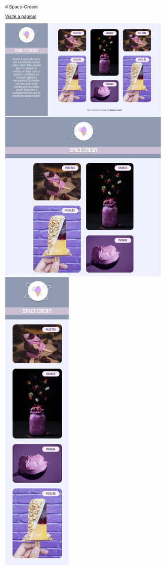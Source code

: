 <main>
# Space-Cream

<a href="https://codepen.io/lucasmoraesdev/full/yLEMjPP">Visite a página!</a>


  <img src="Screenshot_full.png">
  <img src="Screenshot_tablet.png">
  <img src="Screenshot_mobile.png">

